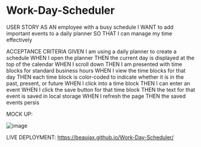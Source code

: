 # Work-Day-Scheduler

USER STORY 
AS AN employee with a busy schedule
I WANT to add important events to a daily planner
SO THAT I can manage my time effectively

ACCEPTANCE CRITERIA
GIVEN I am using a daily planner to create a schedule
WHEN I open the planner
THEN the current day is displayed at the top of the calendar
WHEN I scroll down
THEN I am presented with time blocks for standard business hours
WHEN I view the time blocks for that day
THEN each time block is color-coded to indicate whether it is in the past, present, or future
WHEN I click into a time block
THEN I can enter an event
WHEN I click the save button for that time block
THEN the text for that event is saved in local storage
WHEN I refresh the page
THEN the saved events persis


MOCK UP: 


![image](https://user-images.githubusercontent.com/97919916/167333375-ed4665aa-bdaf-4f99-8216-e8ac8cc72a59.gif)

LIVE DEPLOYMENT: 
https://beaujax.github.io/Work-Day-Scheduler/
